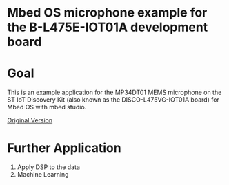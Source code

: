 Mbed OS microphone example for the B-L475E-IOT01A development board
===
# Goal
This is an example application for the MP34DT01 MEMS microphone on the ST IoT Discovery Kit (also known as the DISCO-L475VG-IOT01A board) for Mbed OS with mbed studio.

[Original Version](https://github.com/janjongboom/b-l475e-iot01a-audio-mbed.git)

# Further Application
1. Apply DSP to the data
2. Machine Learning
